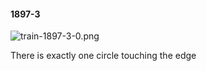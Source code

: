 #### 1897-3
![train-1897-3-0.png](https://github.com/lil-lab/nlvr/raw/master/nlvr/train/images/8/train-1897-3-0.png "train-1897-3-0.png")

There is exactly one circle touching the edge
